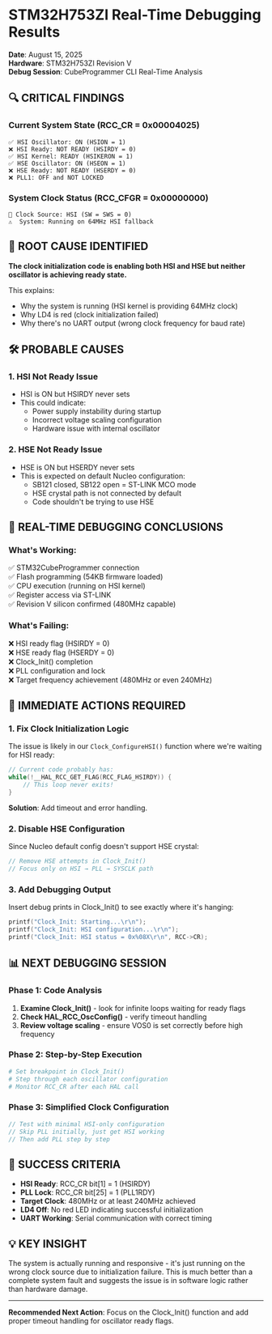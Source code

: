 # STM32H753ZI Real-Time Debugging Results

**Date**: August 15, 2025  
**Hardware**: STM32H753ZI Revision V  
**Debug Session**: CubeProgrammer CLI Real-Time Analysis

## 🔍 **CRITICAL FINDINGS**

### Current System State (RCC_CR = 0x00004025)

```
✅ HSI Oscillator: ON (HSION = 1)
❌ HSI Ready: NOT READY (HSIRDY = 0)
✅ HSI Kernel: READY (HSIKERON = 1)
✅ HSE Oscillator: ON (HSEON = 1)
❌ HSE Ready: NOT READY (HSERDY = 0)
❌ PLL1: OFF and NOT LOCKED
```

### System Clock Status (RCC_CFGR = 0x00000000)

```
🎯 Clock Source: HSI (SW = SWS = 0)
⚠️  System: Running on 64MHz HSI fallback
```

## 🚨 **ROOT CAUSE IDENTIFIED**

**The clock initialization code is enabling both HSI and HSE but neither oscillator is achieving ready state.**

This explains:

- Why the system is running (HSI kernel is providing 64MHz clock)
- Why LD4 is red (clock initialization failed)
- Why there's no UART output (wrong clock frequency for baud rate)

## 🛠️ **PROBABLE CAUSES**

### 1. **HSI Not Ready Issue**

- HSI is ON but HSIRDY never sets
- This could indicate:
  - Power supply instability during startup
  - Incorrect voltage scaling configuration
  - Hardware issue with internal oscillator

### 2. **HSE Not Ready Issue**

- HSE is ON but HSERDY never sets
- This is expected on default Nucleo configuration:
  - SB121 closed, SB122 open = ST-LINK MCO mode
  - HSE crystal path is not connected by default
  - Code shouldn't be trying to use HSE

## 🎯 **REAL-TIME DEBUGGING CONCLUSIONS**

### What's Working:

✅ STM32CubeProgrammer connection  
✅ Flash programming (54KB firmware loaded)  
✅ CPU execution (running on HSI kernel)  
✅ Register access via ST-LINK  
✅ Revision V silicon confirmed (480MHz capable)

### What's Failing:

❌ HSI ready flag (HSIRDY = 0)  
❌ HSE ready flag (HSERDY = 0)  
❌ Clock_Init() completion  
❌ PLL configuration and lock  
❌ Target frequency achievement (480MHz or even 240MHz)

## 🔧 **IMMEDIATE ACTIONS REQUIRED**

### 1. **Fix Clock Initialization Logic**

The issue is likely in our `Clock_ConfigureHSI()` function where we're waiting for HSI ready:

```c
// Current code probably has:
while(!__HAL_RCC_GET_FLAG(RCC_FLAG_HSIRDY)) {
    // This loop never exits!
}
```

**Solution**: Add timeout and error handling.

### 2. **Disable HSE Configuration**

Since Nucleo default config doesn't support HSE crystal:

```c
// Remove HSE attempts in Clock_Init()
// Focus only on HSI → PLL → SYSCLK path
```

### 3. **Add Debugging Output**

Insert debug prints in Clock_Init() to see exactly where it's hanging:

```c
printf("Clock_Init: Starting...\r\n");
printf("Clock_Init: HSI configuration...\r\n");
printf("Clock_Init: HSI status = 0x%08X\r\n", RCC->CR);
```

## 📊 **NEXT DEBUGGING SESSION**

### Phase 1: Code Analysis

1. **Examine Clock_Init()** - look for infinite loops waiting for ready flags
2. **Check HAL_RCC_OscConfig()** - verify timeout handling
3. **Review voltage scaling** - ensure VOS0 is set correctly before high frequency

### Phase 2: Step-by-Step Execution

```bash
# Set breakpoint in Clock_Init()
# Step through each oscillator configuration
# Monitor RCC_CR after each HAL call
```

### Phase 3: Simplified Clock Configuration

```c
// Test with minimal HSI-only configuration
// Skip PLL initially, just get HSI working
// Then add PLL step by step
```

## 🎯 **SUCCESS CRITERIA**

- **HSI Ready**: RCC_CR bit[1] = 1 (HSIRDY)
- **PLL Lock**: RCC_CR bit[25] = 1 (PLL1RDY)
- **Target Clock**: 480MHz or at least 240MHz achieved
- **LD4 Off**: No red LED indicating successful initialization
- **UART Working**: Serial communication with correct timing

## 💡 **KEY INSIGHT**

The system is actually running and responsive - it's just running on the wrong clock source due to initialization failure. This is much better than a complete system fault and suggests the issue is in software logic rather than hardware damage.

---

**Recommended Next Action**: Focus on the Clock_Init() function and add proper timeout handling for oscillator ready flags.

